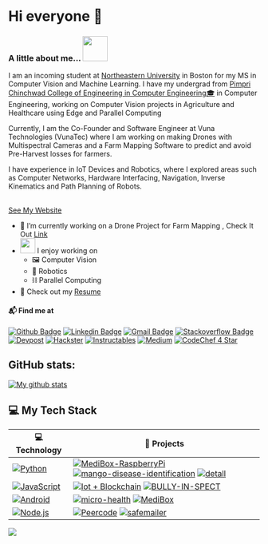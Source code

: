 # Hi everyone :wave:

### A little about me...  <img src="https://media.giphy.com/media/VgCDAzcKvsR6OM0uWg/giphy.gif" width="50"> 
I am an incoming student at [Northeastern University](https://coe.northeastern.edu/) in Boston for my MS in Computer Vision and Machine Learning. I have my undergrad from [Pimpri Chinchwad College of Engineering in Computer Engineering🎓](https://www.pccoepune.com/) in Computer Engineering, working on Computer Vision projects in Agriculture and Healthcare using Edge and Parallel Computing

Currently, I am the Co-Founder and Software Engineer at Vuna Technologies (VunaTec) where I am working on making Drones with Multispectral Cameras and a Farm Mapping Software to predict and avoid Pre-Harvest losses for farmers.


I have experience in IoT Devices and Robotics, where I explored areas such as Computer Networks, Hardware Interfacing, Navigation, Inverse Kinematics and Path Planning of Robots. <br/><br/>

[See My Website](https://aniketdhole.in/)

- 🔭 I’m currently working on a Drone Project for Farm Mapping , Check It Out [Link](https://aniketdhole.in/project/drone.html)
- <img src="https://media.giphy.com/media/WUlplcMpOCEmTGBtBW/giphy.gif" width="30">  I enjoy working on
  - 🖼 Computer Vision
  - 🤖 Robotics
  - ⛓️ Parallel Computing
- 📙 Check out my [Resume](https://drive.google.com/file/d/1AuAItCofRdvQM_wSdlIOxserRCAIuTFf/view)



#### 📬 Find me at
[![Github Badge](http://img.shields.io/badge/-Github-black?style=flat-square&logo=github&link=https://github.com/aniketdhole07)](https://github.com/aniketdhole07) 
[![Linkedin Badge](https://img.shields.io/badge/-LinkedIn-blue?style=flat-square&logo=Linkedin&logoColor=white&link=https://www.linkedin.com/in/aniket-dhole-6680ab16a/)](https://www.linkedin.com/in/aniket-dhole-6680ab16a/)
[![Gmail Badge](https://img.shields.io/badge/-Gmail-d14836?style=flat-square&logo=Gmail&logoColor=white&link=mailto:aniketdhole990@gmail.com)](mailto:aniketdhole990@gmail.com)
[![Stackoverflow Badge](https://img.shields.io/badge/-Stack%20overflow-FE7A16?style=flat-square&logo=stack-overflow&logoColor=white&link=https://stackoverflow.com/users/12387136/aniket-dhole?tab=profile)](https://stackoverflow.com/users/12387136/aniket-dhole?tab=profile)
[![Devpost](https://img.shields.io/badge/-Devpost-003E54?style=flat-square&logo=Devpost&logoColor=white&link=https://devpost.com/aniketdhole07)](https://devpost.com/aniketdhole07)
[![Hackster](https://img.shields.io/badge/-Hackster-1BACF7?style=flat-square&logo=Hackster&logoColor=white&link=https://www.hackster.io/aniketdhole991)](https://www.hackster.io/aniketdhole991)
[![Instructables](https://img.shields.io/badge/-Instructables-FABF15?style=flat-square&logo=Instructables&logoColor=white&link=https://www.instructables.com/member/aniketd29/)](https://www.instructables.com/member/aniketd29/)
[![Medium](https://img.shields.io/badge/-Medium-000000?style=flat-square&logo=Medium&logoColor=white&link=https://medium.com/@aniketdhole990)](https://medium.com/@aniketdhole10)
[![CodeChef 4 Star](https://img.shields.io/badge/-CodeChef-5B4638?style=flat-square&logo=CodeChef&logoColor=white&link=https://www.codechef.com/users/aniketdhole)](https://www.codechef.com/users/aniketdhole)


## GitHub stats:
<a href="https://github.com/anuraghazra/github-readme-stats">
  <img align="center" src="https://github-readme-stats.anuraghazra1.vercel.app/api?username=aniketdhole07&show_icons=true&line_height=27&include_all_commits=true" alt="My github stats" />
</a>  

## 💻 My Tech Stack

<!-- START OF PROFILE STACK, DO NOT REMOVE -->
| 💻 **Technology** | 🚀 **Projects** |
|-|-|
| [![Python](https://img.shields.io/static/v1?label=&message=Python&color=3C78A9&logo=python&logoColor=FFFFFF)](https://www.python.org/) | [![MediBox-RaspberryPi](https://img.shields.io/static/v1?label=MediBox-RaspberryPi&message=%20&color=000605&logo=github&logoColor=white&labelColor=000605)](https://github.com/aniketdhole07/MediBox-RaspberryPi) [![mango-disease-identification](https://img.shields.io/static/v1?label=mango-disease-identification&message=%20&color=000605&logo=github&logoColor=white&labelColor=000605)](https://github.com/aniketdhole07/mango-disease-identification) [![detall](https://img.shields.io/static/v1?label=detall&message=%20&color=000605&logo=github&logoColor=white&labelColor=000605)](https://github.com/aniketdhole07/detall)|
| [![JavaScript](https://img.shields.io/static/v1?label=&message=JavaScript&color=F1E05A&logo=javascript&logoColor=FFFFFF)](https://developer.mozilla.org/en-US/docs/Web/JavaScript) | [![Iot + Blockchain](https://img.shields.io/static/v1?label=IoT+Blockchain&message=%20&color=000605&logo=github&logoColor=white&labelColor=000605)](https://github.com/aniketdhole07/iot-block) [![BULLY-IN-SPECT](https://img.shields.io/static/v1?label=BULLY-IN-SPECT&message=%20&color=000605&logo=github&logoColor=white&labelColor=000605)](https://github.com/aniketdhole07/BULLY-IN-SPECT) |
| [![Android](https://img.shields.io/static/v1?label=&message=Android&color=47d147&logo=android&logoColor=FFFFFF)](https://nodejs.org/en/) | [![micro-health](https://img.shields.io/static/v1?label=micro-health&message=%20&color=000605&logo=github&logoColor=white&labelColor=000605)](https://github.com/aniketdhole07/micro-health) [![MediBox](https://img.shields.io/static/v1?label=MediBox-App&message=%20&color=000605&logo=github&logoColor=white&labelColor=000605)](https://github.com/aniketdhole07/MediBox) |
| [![Node.js](https://img.shields.io/static/v1?label=&message=Node.JS/React&color=4FA1EF&logo=node.js&logoColor=FFFFFF)](https://kotlinlang.org/) | [![Peercode](https://img.shields.io/static/v1?label=PeerCode&message=%20&color=000605&logo=github&logoColor=white&labelColor=000605)](https://github.com/aniketdhole07/Peer-Code) [![safemailer](https://img.shields.io/static/v1?label=Safemailer&message=%20&color=000605&logo=github&logoColor=white&labelColor=000605)](https://github.com/aniketdhole07/safemailer) |

<!-- END OF PROFILE STACK, DO NOT REMOVE -->

![](https://komarev.com/ghpvc/?username=aniketdhole07)

